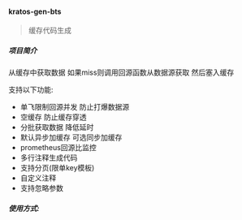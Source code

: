 #### kratos-gen-bts

> 缓存代码生成

##### 项目简介

从缓存中获取数据 如果miss则调用回源函数从数据源获取 然后塞入缓存

支持以下功能:

- 单飞限制回源并发 防止打爆数据源
- 空缓存 防止缓存穿透
- 分批获取数据 降低延时
- 默认异步加缓存 可选同步加缓存
- prometheus回源比监控
- 多行注释生成代码
- 支持分页(限单key模板)
- 自定义注释
- 支持忽略参数

##### 使用方式:

